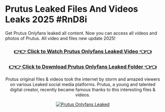 # Prutus Leaked Files And Videos Leaks 2025 #RnD8i

Get Prutus Onlyfans leaked all content. Now you can access all videos and photos of Prutus. All video and files new update 2025!
<div align="center" title="Prutus Onlyfans Leaked">
  
### [👉👉 Click to Watch Prutus Onlyfans Leaked Video 👈👈](https://links2leaks.com?utm_source=prutus&utm_medium=gitfeb)  
### [👉👉 Click to Download Prutus Onlyfans Leaked Folder 👈👈](https://links2leaks.com?utm_source=prutus&utm_medium=gitfeb)  

Prutus original files & videos took the internet by storm and amazed viewers on various Leaked social media platforms. Prutus, a young and talented digital creator, recently became famous thanks to this interesting files & videos.

[![Prutus Onlyfans Leaked](https://i.ibb.co/93hzkbrt/l2l.gif)](https://links2leaks.com?utm_source=prutus&utm_medium=gitfeb)  

</div>
